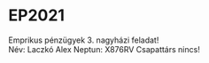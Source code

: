 # EP2021
Emprikus pénzügyek 3. nagyházi feladat!  
Név: Laczkó Alex
Neptun: X876RV 
Csapattárs nincs! 
